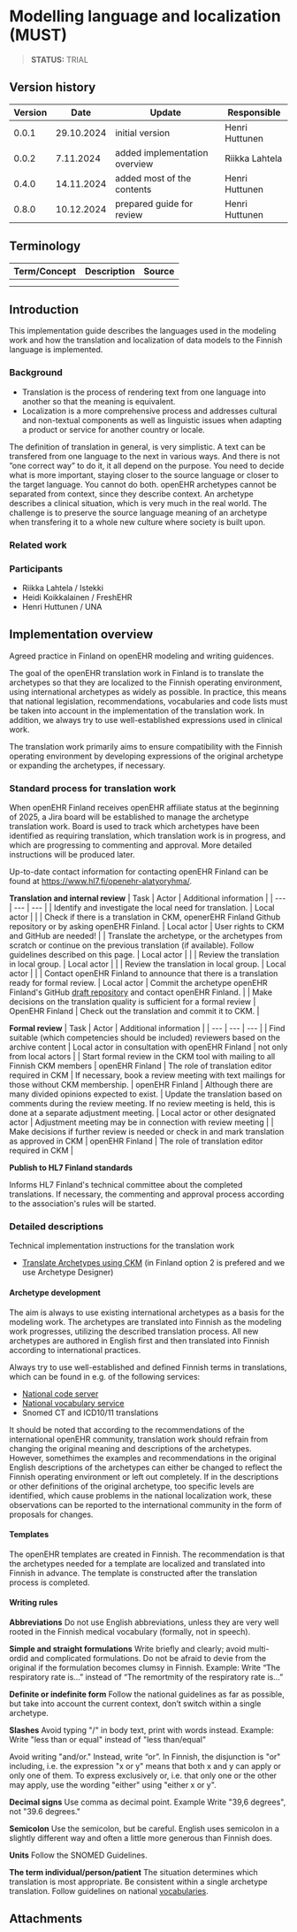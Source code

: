 # Modelling language and localization (MUST)

> **STATUS:** TRIAL

## Version history

| Version | Date | Update | Responsible
| --- | --- | --- | --- |
| 0.0.1 | 29.10.2024 | initial version | Henri Huttunen |
| 0.0.2 | 7.11.2024 | added implementation overview | Riikka Lahtela |
| 0.4.0 | 14.11.2024 | added most of the contents | Henri Huttunen |
| 0.8.0 | 10.12.2024 | prepared guide for review | Henri Huttunen |

## Terminology

| Term/Concept | Description | Source |
| --- | --- | --- |
|  |  |  |
|  |  |  |

## Introduction

This implementation guide describes the languages ​​used in the modeling work and how the translation and localization of data models to the Finnish language is implemented.

### Background

- Translation is the process of rendering text from one language into another so that the meaning is equivalent. 
- Localization is a more comprehensive process and addresses cultural and non-textual components as well as linguistic issues when adapting a product or service for another country or locale.

The definition of translation in general, is very simplistic. A text can be transfered from one language to the next in various ways. And there is not ”one correct way” to do it, it all depend on the purpose.
You need to decide what is more important, staying closer to the source language or closer to the target language. You cannot do both.
openEHR archetypes cannot be separated from context, since they describe context. An archetype describes a clinical situation, which is very much in the real world. 
The challenge is to preserve the source language meaning of an archetype when transfering it to a whole new culture where society is built upon.

### Related work


### Participants

- Riikka Lahtela / Istekki
- Heidi Koikkalainen / FreshEHR
- Henri Huttunen / UNA

## Implementation overview

Agreed practice in Finland on openEHR modeling and writing guidences.

The goal of the openEHR translation work in Finland is to translate the archetypes so that they are localized to the Finnish operating environment, using international archetypes as widely as possible. In practice, this means that national legislation, recommendations, vocabularies and code lists must be taken into account in the implementation of the translation work. In addition, we always try to use well-established expressions used in clinical work.

The translation work primarily aims to ensure compatibility with the Finnish operating environment by developing expressions of the original archetype or expanding the archetypes, if necessary.

### Standard process for translation work

When openEHR Finland receives openEHR affiliate status at the beginning of 2025, a Jira board will be established to manage the archetype translation work. Board is used to track which archetypes have been identified as requiring translation, which translation work is in progress, and which are progressing to commenting and approval. More detailed instructions will be produced later.

Up-to-date contact information for contacting openEHR Finland can be found at https://www.hl7.fi/openehr-alatyoryhma/.

**Translation and internal review**
| Task | Actor | Additional information |
| --- | --- | --- |
| Identify and investigate the local need for translation. | Local actor |  |
| Check if there is a translation in CKM, openerEHR Finland Github repository or by asking openEHR Finland. | Local actor | User rights to CKM and GitHub are needed! |
| Translate the archetype, or the archetypes from scratch or continue on the previous translation (if available). Follow guidelines described on this page. | Local actor | |
| Review the translation in local group. | Local actor | |
| Review the translation in local group. | Local actor | |
| Contact openEHR Finland to announce that there is a translation ready for formal review. | Local actor | Commit the archetype openEHR Finland's GitHub [draft repository](https://github.com/openehr-finland/openehr-finland) and contact openEHR Finland. |
| Make decisions on the translation quality is sufficient for a formal review | OpenEHR Finland | Check out the translation and commit it to CKM. |

**Formal review**
| Task | Actor | Additional information |
| --- | --- | --- |
| Find suitable (which competencies should be included) reviewers based on the archive content | Local actor in consultation with openEHR Finland | not only from local actors |
| Start formal review in the CKM tool with mailing to all Finnish CKM members | openEHR Finland | The role of translation editor required in CKM
| If necessary, book a review meeting with text mailings for those without CKM membership. | openEHR Finland | Although there are many divided opinions expected to exist.
| Update the translation based on comments during the review meeting. If no review meeting is held, this is done at a separate adjustment meeting. | Local actor or other designated actor | Adjustment meeting may be in connection with review meeting |
| Make decisions if further review is needed or check in and mark translation as approved in CKM | openEHR Finland | The role of translation editor required in CKM |

**Publish to HL7 Finland standards**
	
Informs HL7 Finland's technical committee about the completed translations. If necessary, the commenting and approval process according to the association's rules will be started.

### Detailed descriptions

Technical implementation instructions for the translation work
- [Translate Archetypes using CKM](https://openehr.atlassian.net/wiki/spaces/healthmod/pages/2949125/Translate+Archetypes+Using+CKM) (in Finland option 2 is prefered and we use Archetype Designer)

#### Archetype development

The aim is always to use existing international archetypes as a basis for the modeling work. The archetypes are translated into Finnish as the modeling work progresses, utilizing the described translation process.
All new archetypes are authored in English first and then translated into Finnish according to international practices.

Always try to use well-established and defined Finnish terms in translations, which can be found in e.g. of the following services:
- [National code server](https://koodistopalvelu.kanta.fi/codeserver/)
- [National vocabulary service](https://sotesanastot.thl.fi/termed-publish-server/vocabularies)
- Snomed CT and ICD10/11 translations

It should be noted that according to the recommendations of the international openEHR community, translation work should refrain from changing the original meaning and descriptions of the archetypes. However, somethimes the examples and recommendations in the original English descriptions of the archetypes can either be changed to reflect the Finnish operating environment or left out completely. If in the descriptions or other definitions of the original archetype, too specific levels are identified, which cause problems in the national localization work, these observations can be reported to the international community in the form of proposals for changes.

#### Templates

The openEHR templates are created in Finnish. The recommendation is that the archetypes needed for a template are localized and translated into Finnish in advance. The template is constructed after the translation process is completed.

#### Writing rules

**Abbreviations**
Do not use English abbreviations, unless they are very well rooted in the Finnish medical vocabulary (formally, not in speech).

**Simple and straight formulations**
Write briefly and clearly; avoid multi-ordid and complicated formulations.
Do not be afraid to devie from the original if the formulation becomes clumsy in Finnish.
Example: Write “The respiratory rate is...” instead of “The remortmity of the respiratory rate is...”

**Definite or indefinite form**
Follow the national guidelines as far as possible, but take into account the current context, don’t switch within a single archetype.

**Slashes**
Avoid typing "/" in body text, print with words instead.
Example: Write "less than or equal" instead of "less than/equal"

Avoid writing "and/or." Instead, write “or”. In Finnish, the disjunction is "or" including, i.e. the expression "x or y" means that both x and y can apply or only one of them. To express exclusively or, i.e. that only one or the other may apply, use the wording "either" using "either x or y".

**Decimal signs**
Use comma as decimal point.
Example Write "39,6 degrees", not "39.6 degrees."

**Semicolon**
Use the semicolon, but be careful. English uses semicolon in a slightly different way and often a little more generous than Finnish does.

**Units**
Follow the SNOMED Guidelines.

**The term individual/person/patient**
The situation determines which translation is most appropriate. Be consistent within a single archetype translation. Follow guidelines on national [vocabularies](https://sotesanastot.thl.fi/termed-publish-server/vocabulary/5deffdd9-14bf-4e5c-b1d7-b001cd52619e/concept/8a68003e-97eb-47ae-b314-f9e47ae7f9c3).
 
## Attachments
 

